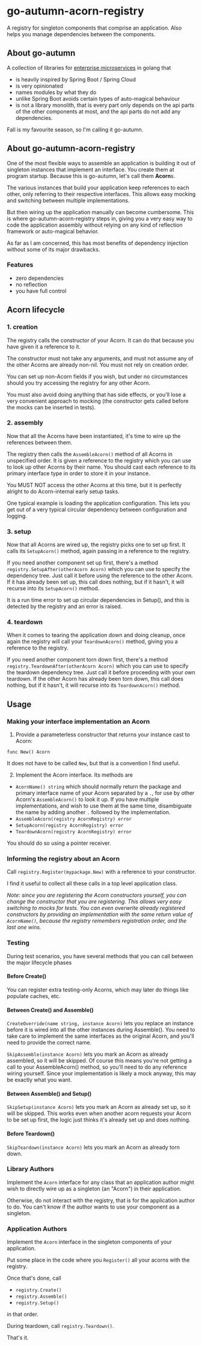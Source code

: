 # go-autumn-acorn-registry

A registry for singleton components that comprise an application. Also helps you manage dependencies
between the components.

## About go-autumn

A collection of libraries for [enterprise microservices](https://github.com/StephanHCB/go-mailer-service/blob/master/README.md) in golang that
- is heavily inspired by Spring Boot / Spring Cloud
- is very opinionated
- names modules by what they do
- unlike Spring Boot avoids certain types of auto-magical behaviour
- is not a library monolith, that is every part only depends on the api parts of the other components
  at most, and the api parts do not add any dependencies.  

Fall is my favourite season, so I'm calling it go-autumn.

## About go-autumn-acorn-registry

One of the most flexible ways to assemble an application is building it out of singleton instances that
implement an interface. You create them at program startup. Because this is go-autumn, let's call them **Acorn**s. 

The various instances that build your application keep references to each other, only referring to their respective 
interfaces. This allows easy mocking and switching between multiple implementations.

But then wiring up the application manually can become cumbersome. This is where go-autumn-acorn-registry steps in,
giving you a very easy way to code the application assembly without relying on any kind of reflection framework
or auto-magical behavior.

As far as I am concerned, this has most benefits of dependency injection without some of its major drawbacks.

### Features

- zero dependencies
- no reflection
- you have full control

## Acorn lifecycle

### 1. creation

The registry calls the constructor of your Acorn. It can do that because you have given it a reference to it.

The constructor must not take any arguments, and must not assume any of the other Acorns are already non-nil.
You must not rely on creation order.

You can set up non-Acorn fields if you wish, but under no circumstances should you try accessing the registry
for any other Acorn.

You must also avoid doing anything that has side effects, or you'll lose a very convenient approach to mocking
(the constructor gets called before the mocks can be inserted in tests).

### 2. assembly

Now that all the Acorns have been instantiated, it's time to wire up the references between them.

The registry then calls the `AssembleAcorn()` method of all Acorns in unspecified order. It is given a reference to the registry
which you can use to look up other Acorns by their name. You should cast each reference to its primary 
interface type in order to store it in your instance.

You MUST NOT access the other Acorns at this time, but it is perfectly alright to do Acorn-internal early setup tasks.

One typical example is loading the application configuration. This lets you get out of a very typical circular
dependency between configuration and logging.

### 3. setup

Now that all Acorns are wired up, the registry picks one to set up first. It calls its `SetupAcorn()` method, 
again passing in a reference to the registry.

If you need another component set up first, there's a method `registry.SetupAfter(otherAcorn Acorn)` which you can 
use to specify the dependency tree. Just call it before using the reference to the other Acorn. If it has already been
set up, this call does nothing, but if it hasn't, it will recurse into its `SetupAcorn()` method.

It is a run time error to set up circular dependencies in Setup(), and this is detected by the registry and
an error is raised.

### 4. teardown

When it comes to tearing the application down and doing cleanup, once again the registry will call your
`TeardownAcorn()` method, giving you a reference to the registry.

If you need another component torn down first, there's a method `registry.TeardownAfter(otherAcorn Acorn)`
which you can use to specify the teardown dependency tree. Just call it before proceeding with your
own teardown. If the other Acorn has already been torn down, this call does nothing, but if it hasn't,
it will recurse into its `TeardownAcorn()` method.

## Usage

### Making your interface implementation an Acorn

1. Provide a parameterless constructor that returns your instance cast to Acorn:

`func New() Acorn`

It does not have to be called `New`, but that is a convention I find useful.

2. Implement the Acorn interface. Its methods are 
   
  - `AcornName() string` which should normally return the package and primary interface name of your Acorn separated by a `.`, 
    for use by other Acorn's `AssembleAcorn()` to look it up.
    If you have multiple implementations, and wish to use them at the same time, disambiguate the name by adding another `.`
    followed by the implementation. 
  - `AssembleAcorn(registry AcornRegistry) error`
  - `SetupAcorn(registry AcornRegistry) error` 
  - `TeardownAcorn(registry AcornRegistry) error`

You should do so using a pointer receiver.

### Informing the registry about an Acorn

Call `registry.Register(mypackage.New)` with a reference to your constructor.

I find it useful to collect all these calls in a top level application class.

_Note: since you are registering the Acorn constructors yourself, you can change the constructor that you
are registering. This allows very easy switching to mocks for tests. You can even overwrite already
registered constructors by providing an implementation with the same return value of `AcornName()`,
because the registry remembers registration order, and the last one wins._

### Testing

During test scenarios, you have several methods that you can call between the major lifecycle phases

#### Before Create()

You can register extra testing-only Acorns, which may later do things like populate caches, etc.

#### Between Create() and Assemble()

`CreateOverride(name string, instance Acorn)` lets you replace an instance before it is wired into
all the other instances during Assemble(). You need to take care to implement the same interfaces as the
original Acorn, and you'll need to provide the correct name.

`SkipAssemble(instance Acorn)` lets you mark an Acorn as already assembled, so it will be skipped.
Of course this means you're not getting a call to your AssembleAcorn() method, so you'll need to do
any reference wiring yourself. Since your implementation is likely a mock anyway, this may be exactly what you want.

#### Between Assemble() and Setup()

`SkipSetup(instance Acorn)` lets you mark an Acorn as already set up, so it will be skipped.
This works even when another acorn requests your Acorn to be set up first, the logic just thinks
it's already set up and does nothing.

#### Before Teardown()

`SkipTeardown(instance Acorn)` lets you mark an Acorn as already torn down.

### Library Authors

Implement the `Acorn` interface for any class that an application author might wish to directly wire up as
a singleton (an "Acorn") in their application.

Otherwise, do not interact with the registry, that is for the application author to do. You can't know if the
author wants to use your component as a singleton.

### Application Authors

Implement the `Acorn` interface in the singleton components of your application.

Put some place in the code where you `Register()` all your acorns with the registry.

Once that's done, call 

  - `registry.Create()`
  - `registry.Assemble()`
  - `registry.Setup()`

in that order.

During teardown, call `registry.Teardown()`.

That's it.
